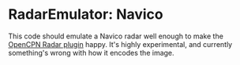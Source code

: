 # RadarEmulator: Navico 
This code should emulate a Navico radar well enough to make the [OpenCPN Radar plugin](https://github.com/opencpn-radar-pi/radar_pi/) happy.
It's highly experimental, and currently something's wrong with how it encodes the image.
